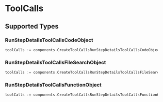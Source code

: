 # ToolCalls


## Supported Types

### RunStepDetailsToolCallsCodeObject

```go
toolCalls := components.CreateToolCallsRunStepDetailsToolCallsCodeObject(components.RunStepDetailsToolCallsCodeObject{/* values here */})
```

### RunStepDetailsToolCallsFileSearchObject

```go
toolCalls := components.CreateToolCallsRunStepDetailsToolCallsFileSearchObject(components.RunStepDetailsToolCallsFileSearchObject{/* values here */})
```

### RunStepDetailsToolCallsFunctionObject

```go
toolCalls := components.CreateToolCallsRunStepDetailsToolCallsFunctionObject(components.RunStepDetailsToolCallsFunctionObject{/* values here */})
```

